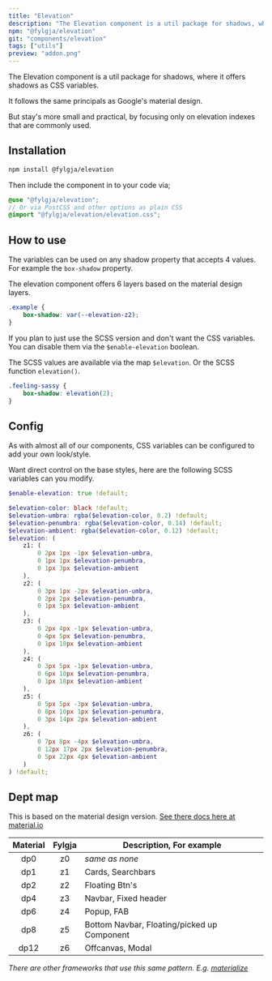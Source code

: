 ```yaml
---
title: "Elevation"
description: "The Elevation component is a util package for shadows, where it offers shadows as CSS variables."
npm: "@fylgja/elevation"
git: "components/elevation"
tags: ["utils"]
preview: "addon.png"
---
```


The Elevation component is a util package for shadows, where it offers shadows as CSS variables.

It follows the same principals as Google's material design.

But stay's more small and practical, by focusing only on elevation indexes that are commonly used.

## Installation

```bash
npm install @fylgja/elevation
```

Then include the component in to your code via;

```scss
@use "@fylgja/elevation";
// Or via PostCSS and other options as plain CSS
@import "@fylgja/elevation/elevation.css";
```

## How to use

The variables can be used on any shadow property that accepts 4 values.
For example the `box-shadow` property.

The elevation component offers 6 layers based on the material design layers.

```css
.example {
    box-shadow: var(--elevation-z2);
}
```

If you plan to just use the SCSS version and don't want the CSS variables.
You can disable them via the `$enable-elevation` boolean.

The SCSS values are available via the map `$elevation`.
Or the SCSS function `elevation()`.

```scss
.feeling-sassy {
    box-shadow: elevation(2);
}
```

## Config

As with almost all of our components, CSS variables can be configured to add your own look/style.

Want direct control on the base styles, here are the following SCSS variables can you modify.

```scss
$enable-elevation: true !default;

$elevation-color: black !default;
$elevation-umbra: rgba($elevation-color, 0.2) !default;
$elevation-penumbra: rgba($elevation-color, 0.14) !default;
$elevation-ambient: rgba($elevation-color, 0.12) !default;
$elevation: (
    z1: (
        0 2px 1px -1px $elevation-umbra,
        0 1px 1px $elevation-penumbra,
        0 1px 3px $elevation-ambient
    ),
    z2: (
        0 3px 1px -2px $elevation-umbra,
        0 2px 2px $elevation-penumbra,
        0 1px 5px $elevation-ambient
    ),
    z3: (
        0 2px 4px -1px $elevation-umbra,
        0 4px 5px $elevation-penumbra,
        0 1px 10px $elevation-ambient
    ),
    z4: (
        0 3px 5px -1px $elevation-umbra,
        0 6px 10px $elevation-penumbra,
        0 1px 18px $elevation-ambient
    ),
    z5: (
        0 5px 5px -3px $elevation-umbra,
        0 8px 10px 1px $elevation-penumbra,
        0 3px 14px 2px $elevation-ambient
    ),
    z6: (
        0 7px 8px -4px $elevation-umbra,
        0 12px 17px 2px $elevation-penumbra,
        0 5px 22px 4px $elevation-ambient
    )
) !default;
```

## Dept map

This is based on the material design version.
[See there docs here at material.io](https://material.io/design/environment/elevation.html)

| Material | Fylgja | Description, For example                    |
| :------: | :----: | ------------------------------------------- |
|   dp0    |   z0   | _same as none_                              |
|   dp1    |   z1   | Cards, Searchbars                           |
|   dp2    |   z2   | Floating Btn's                              |
|   dp4    |   z3   | Navbar, Fixed header                        |
|   dp6    |   z4   | Popup, FAB                                  |
|   dp8    |   z5   | Bottom Navbar, Floating/picked up Component |
|   dp12   |   z6   | Offcanvas, Modal                            |

_There are other frameworks that use this same pattern._
_E.g. [materialize](https://materializecss.com/shadow.html)_
